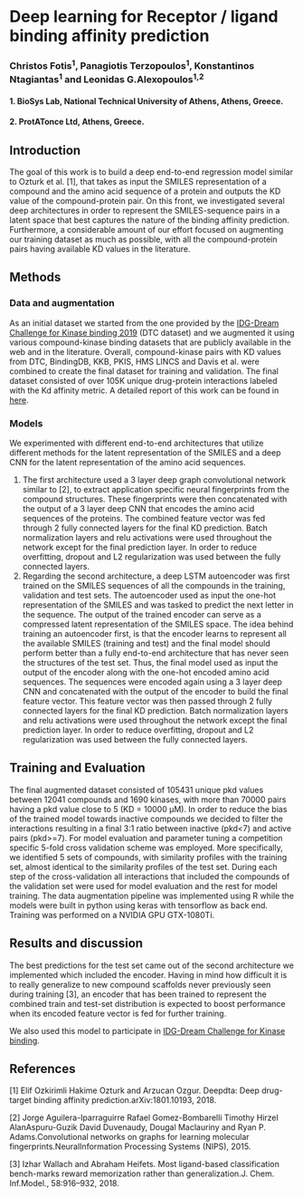 # Deep learning for Receptor / ligand binding affinity prediction
### Christos Fotis<sup>1</sup>, Panagiotis Terzopoulos<sup>1</sup>, Konstantinos Ntagiantas<sup>1</sup> and Leonidas G.Alexopoulos<sup>1,2</sup>
 #### 1. BioSys Lab, National Technical University of Athens, Athens, Greece.
#### 2. ProtATonce Ltd, Athens, Greece.

## Introduction
The goal of this work is to build a deep end-to-end regression model similar to Ozturk et al. [1], that takes as input the SMILES representation of a compound and the amino acid sequence of a protein and outputs the KD value of the compound-protein pair.
On this front, we investigated several deep architectures in order to represent the SMILES-sequence pairs in a latent space that best captures the nature of the binding affinity prediction. Furthermore, a considerable amount of our effort focused on augmenting our training dataset as much as possible, with all the compound-protein pairs having available KD values in the literature.
## Methods
### Data and augmentation
As an initial dataset we started from the one provided by the [IDG-Dream Challenge for Kinase binding 2019](https://www.synapse.org/#!Synapse:syn15667962/wiki/583305) (DTC dataset) and we augmented it using various compound-kinase binding datasets that are publicly available in the web and in the literature. Overall, compound-kinase pairs with KD values from DTC, BindingDB, KKB, PKIS, HMS LINCS and Davis et al. were combined to create the final dataset for training and validation. The final dataset consisted of over 105K unique drug-protein interactions labeled with the Kd affinity metric. A detailed report of this work can be found in [here](https://github.com/bsl-ntua/Drug-Kinase-Binding/blob/master/data_preparation.md).
### Models
We experimented with different end-to-end architectures that utilize different methods for the latent representation of the SMILES and a deep CNN for the latent representation of the amino acid sequences.
1. The first architecture used a 3 layer deep graph convolutional network similar to [2], to extract application specific neural fingerprints from the compound structures. These fingerprints were then concatenated with the output of a 3 layer deep CNN that encodes the amino acid sequences of the proteins. The combined feature vector was fed through 2 fully connected layers for the final KD prediction. Batch normalization layers and relu activations were used throughout the network except for the final prediction layer. In order to reduce overfitting, dropout and L2 regularization was used between the fully connected layers.
2. Regarding the second architecture, a deep LSTM autoencoder was first trained on the SMILES sequences of all the compounds in the training, validation and test sets. The autoencoder used as input the one-hot representation of the SMILES and was tasked to predict the next letter in the sequence. The output of the trained encoder can serve as a compressed latent representation of the SMILES space. The idea behind training an autoencoder first, is that the encoder learns to represent all the available SMILES (training and test) and the final model should perform better than a fully end-to-end architecture that has never seen the structures of the test set. Thus, the final model used as input the output of the encoder along with the one-hot encoded amino acid sequences. The sequences were encoded again using a 3 layer deep CNN and concatenated with the output of the encoder to build the final feature vector. This feature vector was then passed through 2 fully connected layers for the final KD prediction. Batch normalization layers and relu activations were used throughout the network except the final prediction layer. In order to reduce overfitting, dropout and L2 regularization was used between the fully connected layers. 
## Training and Evaluation
The final augmented dataset consisted of 105431 unique pkd values between 12041 compounds and 1690 kinases, with more than 70000 pairs having a pkd value close to 5 (KD = 10000 μM). In order to reduce the bias of the trained model towards inactive compounds we decided to filter the interactions resulting in a final 3:1 ratio between inactive (pkd<7) and active pairs (pkd>=7). 
For model evaluation and parameter tuning a competition specific 5-fold cross validation scheme was employed. More specifically, we identified 5 sets of compounds, with similarity profiles with the training set, almost identical to the similarity profiles of the test set. During each step of the cross-validation all interactions that included the compounds of the validation set were used for model evaluation and the rest for model training.
The data augmentation pipeline was implemented using R while the models were built in python using keras with tensorflow as back end. Training was performed on a NVIDIA GPU GTX-1080Ti.
## Results and discussion
The best predictions for the test set came out of the second architecture we implemented which included the encoder. Having in mind how difficult it is to really generalize to new compound scaffolds never previously seen during training [3], an encoder that has been trained to represent the combined train and test-set distribution is expected to boost performance when its encoded feature vector is fed for further training.     

We also used this model to participate in [IDG-Dream Challenge for Kinase binding](https://www.synapse.org/#!Synapse:syn15667962/wiki/583305).

## References
[1] Elif Ozkirimli Hakime Ozturk and Arzucan Ozgur. Deepdta: Deep drug-target binding affinity prediction.arXiv:1801.10193, 2018.

[2] Jorge Aguilera-Iparraguirre Rafael Gomez-Bombarelli Timothy Hirzel AlanAspuru-Guzik David Duvenaudy, Dougal Maclauriny and Ryan P. Adams.Convolutional networks on graphs for learning molecular fingerprints.NeuralInformation Processing Systems (NIPS), 2015.

[3] Izhar Wallach and Abraham Heifets. Most ligand-based classification bench-marks reward memorization rather than generalization.J. Chem. Inf.Model., 58:916–932, 2018.
